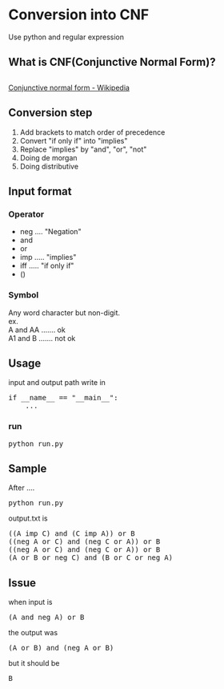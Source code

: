 # Conversion into CNF

Use python and regular expression

## What is CNF(Conjunctive Normal Form)?

## 

[Conjunctive normal form - Wikipedia](https://en.wikipedia.org/wiki/Conjunctive_normal_form)

## Conversion step

1.  Add brackets to match order of precedence
2.  Convert "if only if" into "implies"
3.  Replace "implies" by "and", "or", "not"
4.  Doing de morgan
5.  Doing distributive

## Input format

### Operator

*   neg .... "Negation"
*   and
*   or
*   imp ..... "implies"
*   iff ..... "if only if"
*   ()

### Symbol

Any word character but non-digit.  
ex.  
A and AA ....... ok  
A1 and B ....... not ok  

## Usage

input and output path write in

<pre>if __name__ == "__main__":
    ...
</pre>

### run

<pre>python run.py
</pre>

## Sample

After ....

<pre>python run.py
</pre>

output.txt is

<pre>((A imp C) and (C imp A)) or B
((neg A or C) and (neg C or A)) or B
((neg A or C) and (neg C or A)) or B
(A or B or neg C) and (B or C or neg A)
</pre>

## Issue

when input is

<pre>(A and neg A) or B
</pre>

the output was

<pre>(A or B) and (neg A or B)
</pre>

but it should be

<pre>B
</pre>